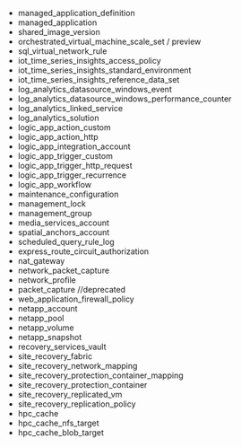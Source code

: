 - managed_application_definition
- managed_application
- shared_image_version
- orchestrated_virtual_machine_scale_set / preview
- sql_virtual_network_rule
- iot_time_series_insights_access_policy
- iot_time_series_insights_standard_environment
- iot_time_series_insights_reference_data_set
- log_analytics_datasource_windows_event
- log_analytics_datasource_windows_performance_counter
- log_analytics_linked_service
- log_analytics_solution
- logic_app_action_custom
- logic_app_action_http
- logic_app_integration_account
- logic_app_trigger_custom
- logic_app_trigger_http_request
- logic_app_trigger_recurrence
- logic_app_workflow
- maintenance_configuration
- management_lock
- management_group
- media_services_account
- spatial_anchors_account
- scheduled_query_rule_log
- express_route_circuit_authorization
- nat_gateway
- network_packet_capture
- network_profile
- packet_capture //deprecated
- web_application_firewall_policy
- netapp_account
- netapp_pool
- netapp_volume
- netapp_snapshot
- recovery_services_vault
- site_recovery_fabric
- site_recovery_network_mapping
- site_recovery_protection_container_mapping
- site_recovery_protection_container
- site_recovery_replicated_vm
- site_recovery_replication_policy
- hpc_cache
- hpc_cache_nfs_target
- hpc_cache_blob_target
